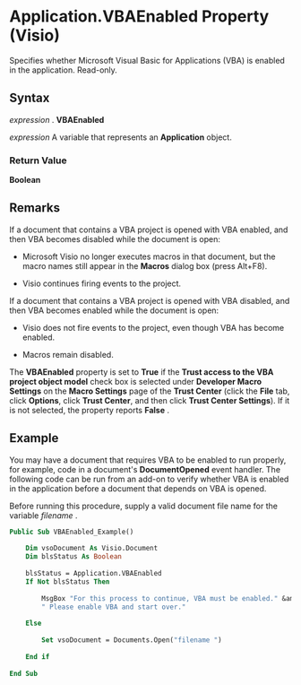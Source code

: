 
# Application.VBAEnabled Property (Visio)

Specifies whether Microsoft Visual Basic for Applications (VBA) is enabled in the application. Read-only.


## Syntax

 _expression_ . **VBAEnabled**

 _expression_ A variable that represents an **Application** object.


### Return Value

 **Boolean**


## Remarks

If a document that contains a VBA project is opened with VBA enabled, and then VBA becomes disabled while the document is open:


- Microsoft Visio no longer executes macros in that document, but the macro names still appear in the  **Macros** dialog box (press Alt+F8).
    
- Visio continues firing events to the project.
    
If a document that contains a VBA project is opened with VBA disabled, and then VBA becomes enabled while the document is open:


- Visio does not fire events to the project, even though VBA has become enabled.
    
- Macros remain disabled.
    
The  **VBAEnabled** property is set to **True** if the **Trust access to the VBA project object model** check box is selected under **Developer Macro Settings** on the **Macro Settings** page of the **Trust Center** (click the **File** tab, click **Options**, click  **Trust Center**, and then click  **Trust Center Settings**). If it is not selected, the property reports  **False** .


## Example

You may have a document that requires VBA to be enabled to run properly, for example, code in a document's  **DocumentOpened** event handler. The following code can be run from an add-on to verify whether VBA is enabled in the application before a document that depends on VBA is opened.

Before running this procedure, supply a valid document file name for the variable  _filename_ .




```vb
Public Sub VBAEnabled_Example() 
 
    Dim vsoDocument As Visio.Document 
    Dim blsStatus As Boolean 
 
    blsStatus = Application.VBAEnabled  
    If Not blsStatus Then 
 
        MsgBox "For this process to continue, VBA must be enabled." &amp; _ 
        " Please enable VBA and start over." 
 
    Else 
 
        Set vsoDocument = Documents.Open("filename ") 
 
    End if 
 
End Sub 

```

